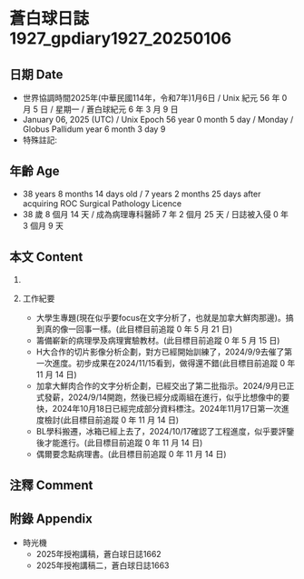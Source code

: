 [_metadata_:encoding]: - "utf-8"
[_metadata_:language]: - "zh-Hant-TW"
[_metadata_:fileformat]: - "markdown"
[_metadata_:MIME_type]: - "text/plain"
[_metadata_:markdown_version]: - "commonmark version 0.30"
[_metadata_:markdown_spec]: - "https://spec.commonmark.org/0.30/"

# 蒼白球日誌1927_gpdiary1927_20250106 #

## 日期 Date ##

* 世界協調時間2025年(中華民國114年，令和7年)1月6日 / Unix 紀元 56 年 0 月 5 日 / 星期一 / 蒼白球紀元 6 年 3 月 9 日
* January 06, 2025 (UTC) / Unix Epoch 56 year 0 month 5 day / Monday / Globus Pallidum year 6 month 3 day 9
* 特殊註記:

## 年齡 Age ##

* 38 years 8 months 14 days old / 7 years 2 months 25 days after acquiring ROC Surgical Pathology Licence
* 38 歲 8 個月 14 天 / 成為病理專科醫師 7 年 2 個月 25 天 / 日誌被入侵 0 年 3 個月 9 天

## 本文 Content ##

1. 

2. 工作紀要

    - 大學生專題(現在似乎要focus在文字分析了，也就是加拿大鮮肉那邊)。搞到真的像一回事一樣。(此目標目前追蹤 0 年 5 月 21 日)
    - 籌備嶄新的病理學及病理實驗教材。(此目標目前追蹤 0 年 5 月 15 日)
    - H大合作的切片影像分析企劃，對方已經開始訓練了，2024/9/9去催了第一次進度。初步成果在2024/11/15看到，做得還不錯(此目標目前追蹤 0 年 11 月 14 日)
    - 加拿大鮮肉合作的文字分析企劃，已經交出了第二批指示。2024/9月已正式發薪，2024/9/14開跑，然後已經分成兩組在進行，似乎比想像中的要快，2024年10月18日已經完成部分資料標注。2024年11月17日第一次進度檢討(此目標目前追蹤 0 年 11 月 14 日)
    - BL學科搬遷，冰箱已經上去了，2024/10/17確認了工程進度，似乎要評鑒後才能進行。(此目標目前追蹤 0 年 11 月 14 日)
    - 偶爾要念點病理書。(此目標目前追蹤 0 年 11 月 14 日)

## 注釋 Comment ##


## 附錄 Appendix ##

* 時光機
    - 2025年授袍講稿，蒼白球日誌1662
    - 2025年授袍講稿二，蒼白球日誌1663
